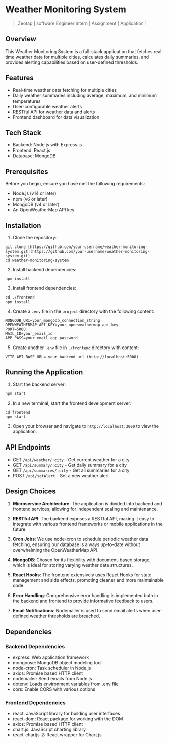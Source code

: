 # Weather Monitoring System

> Zeotap | software Engineer Intern | Assignment | Application 1

## Overview

This Weather Monitoring System is a full-stack application that fetches real-time weather data for multiple cities, calculates daily summaries, and provides alerting capabilities based on user-defined thresholds.

## Features

- Real-time weather data fetching for multiple cities
- Daily weather summaries including average, maximum, and minimum temperatures
- User-configurable weather alerts
- RESTful API for weather data and alerts
- Frontend dashboard for data visualization

## Tech Stack

- Backend: Node.js with Express.js
- Frontend: React.js
- Database: MongoDB

## Prerequisites

Before you begin, ensure you have met the following requirements:

- Node.js (v14 or later)
- npm (v6 or later)
- MongoDB (v4 or later)
- An OpenWeatherMap API key

## Installation

1. Clone the repository:
```
git clone [https://github.com/your-username/weather-monitoring-system.git](https://github.com/your-username/weather-monitoring-system.git)
cd weather-monitoring-system
```

2. Install backend dependencies:
```
npm install
```

3. Install frontend dependencies:
```
cd ./frontend
npm install
```

4. Create a `.env` file in the `project` directory with the following content:
```
MONGODB_URI=your_mongodb_connection_string
OPENWEATHERMAP_API_KEY=your_openweathermap_api_key
PORT=5000
MAIL_ID=your_email_id
APP_PASS=your_email_app_password
```
5. Create another `.env` file in `./frontend` directory with content:
```
VITE_API_BASE_URL= your_backend_url (http://localhost:5000)
```

## Running the Application

1. Start the backend server:
```
npm start
```

2. In a new terminal, start the frontend development server:
```
cd frontend
npm start
```

3. Open your browser and navigate to `http://localhost:3000` to view the application.


## API Endpoints

- GET `/api/weather/:city` - Get current weather for a city
- GET `/api/summary/:city` - Get daily summary for a city
- GET `/api/summaries/:city` - Get all summaries for a city
- POST `/api/setAlert` - Set a new weather alert

## Design Choices

1. **Microservice Architecture**: The application is divided into backend and frontend services, allowing for independent scaling and maintenance.

2. **RESTful API**: The backend exposes a RESTful API, making it easy to integrate with various frontend frameworks or mobile applications in the future.

3. **Cron Jobs**: We use node-cron to schedule periodic weather data fetching, ensuring our database is always up-to-date without overwhelming the OpenWeatherMap API.

4. **MongoDB**: Chosen for its flexibility with document-based storage, which is ideal for storing varying weather data structures.

5. **React Hooks**: The frontend extensively uses React Hooks for state management and side effects, promoting cleaner and more maintainable code.

6. **Error Handling**: Comprehensive error handling is implemented both in the backend and frontend to provide informative feedback to users.

7. **Email Notifications**: Nodemailer is used to send email alerts when user-defined weather thresholds are breached.


## Dependencies

### Backend Dependencies

- express: Web application framework
- mongoose: MongoDB object modeling tool
- node-cron: Task scheduler in Node.js
- axios: Promise based HTTP client
- nodemailer: Send emails from Node.js
- dotenv: Loads environment variables from .env file
- cors: Enable CORS with various options

### Frontend Dependencies

- react: JavaScript library for building user interfaces
- react-dom: React package for working with the DOM
- axios: Promise based HTTP client
- chart.js: JavaScript charting library
- react-chartjs-2: React wrapper for Chart.js